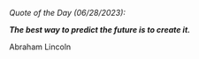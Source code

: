 *Quote of the Day (06/28/2023):*

_**The best way to predict the future is to create it.**_

Abraham Lincoln